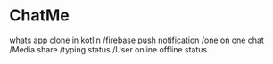 # ChatMe
whats app clone in kotlin
/firebase push notification
/one on one chat 
/Media share 
/typing status 
/User online offline status

